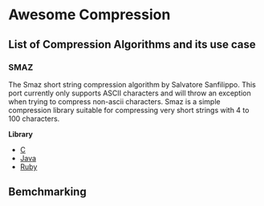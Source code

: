 # Awesome Compression 
## List of Compression Algorithms and its use case
### SMAZ
   The Smaz short string compression algorithm by Salvatore Sanfilippo.
   This port currently only supports ASCII characters and will throw an exception when trying to compress non-ascii characters.
   Smaz is a simple compression library suitable for compressing very short strings with 4 to 100 characters.

__Library__
- [C](https://github.com/antirez/smaz)
- [Java](https://github.com/RyanAD/jsmaz)
- [Ruby](https://github.com/peterc/rsmaz)

## Bemchmarking 
